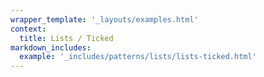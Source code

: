 ```yaml
---
wrapper_template: '_layouts/examples.html'
context:
  title: Lists / Ticked
markdown_includes:
  example: '_includes/patterns/lists/lists-ticked.html'
---
```

